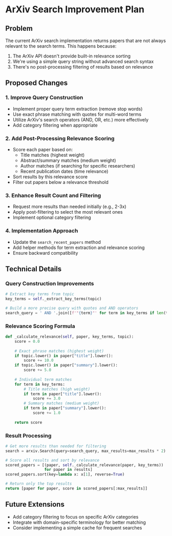 # ArXiv Search Improvement Plan

## Problem
The current ArXiv search implementation returns papers that are not always relevant to the search terms. This happens because:

1. The ArXiv API doesn't provide built-in relevance sorting
2. We're using a simple query string without advanced search syntax
3. There's no post-processing filtering of results based on relevance

## Proposed Changes

### 1. Improve Query Construction
- Implement proper query term extraction (remove stop words)
- Use exact phrase matching with quotes for multi-word terms
- Utilize ArXiv's search operators (AND, OR, etc.) more effectively
- Add category filtering when appropriate

### 2. Add Post-Processing Relevance Scoring
- Score each paper based on:
  - Title matches (highest weight)
  - Abstract/summary matches (medium weight)
  - Author matches (if searching for specific researchers)
  - Recent publication dates (time relevance)
- Sort results by this relevance score
- Filter out papers below a relevance threshold

### 3. Enhance Result Count and Filtering
- Request more results than needed initially (e.g., 2-3x)
- Apply post-filtering to select the most relevant ones
- Implement optional category filtering

### 4. Implementation Approach
- Update the `search_recent_papers` method 
- Add helper methods for term extraction and relevance scoring
- Ensure backward compatibility

## Technical Details

### Query Construction Improvements
```python
# Extract key terms from topic
key_terms = self._extract_key_terms(topic)

# Build a more precise query with quotes and AND operators
search_query = ' AND '.join([f'"{term}"' for term in key_terms if len(term) > 2])
```

### Relevance Scoring Formula
```python
def _calculate_relevance(self, paper, key_terms, topic):
    score = 0.0
    
    # Exact phrase matches (highest weight)
    if topic.lower() in paper["title"].lower():
        score += 10.0
    if topic.lower() in paper["summary"].lower():
        score += 5.0
    
    # Individual term matches
    for term in key_terms:
        # Title matches (high weight)
        if term in paper["title"].lower():
            score += 3.0
        # Summary matches (medium weight)
        if term in paper["summary"].lower():
            score += 1.0
            
    return score
```

### Result Processing
```python
# Get more results than needed for filtering
search = arxiv.Search(query=search_query, max_results=max_results * 2)

# Score all results and sort by relevance
scored_papers = [(paper, self._calculate_relevance(paper, key_terms)) 
                 for paper in results]
scored_papers.sort(key=lambda x: x[1], reverse=True)

# Return only the top results
return [paper for paper, score in scored_papers[:max_results]]
```

## Future Extensions
- Add category filtering to focus on specific ArXiv categories
- Integrate with domain-specific terminology for better matching
- Consider implementing a simple cache for frequent searches
